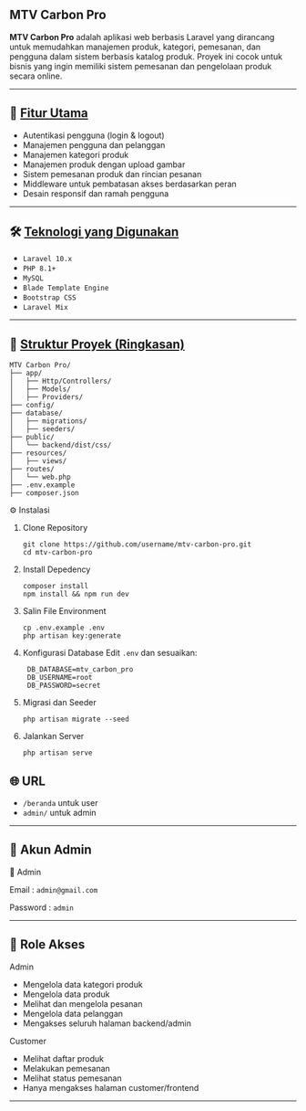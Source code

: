 ## MTV Carbon Pro

**MTV Carbon Pro** adalah aplikasi web berbasis Laravel yang dirancang untuk memudahkan manajemen produk, kategori, pemesanan, dan pengguna dalam sistem berbasis katalog produk. Proyek ini cocok untuk bisnis yang ingin memiliki sistem pemesanan dan pengelolaan produk secara online.

---

## 🚀 <u><strong>Fitur Utama</strong></u>

- Autentikasi pengguna (login & logout)
- Manajemen pengguna dan pelanggan
- Manajemen kategori produk
- Manajemen produk dengan upload gambar
- Sistem pemesanan produk dan rincian pesanan
- Middleware untuk pembatasan akses berdasarkan peran
- Desain responsif dan ramah pengguna

---

## 🛠️ <u><strong>Teknologi yang Digunakan</strong></u>

- `Laravel 10.x`
- `PHP 8.1+`
- `MySQL`
- `Blade Template Engine`
- `Bootstrap CSS`
- `Laravel Mix`

---

## 📂 <u><strong>Struktur Proyek (Ringkasan)</strong></u>

```plaintext
MTV Carbon Pro/
├── app/
│   ├── Http/Controllers/
│   ├── Models/
│   ├── Providers/
├── config/
├── database/
│   ├── migrations/
│   ├── seeders/
├── public/
│   └── backend/dist/css/
├── resources/
│   ├── views/
├── routes/
│   └── web.php
├── .env.example
├── composer.json
```
⚙️ Instalasi
1. Clone Repository
   ```
   git clone https://github.com/username/mtv-carbon-pro.git
   cd mtv-carbon-pro
   ```
2. Install Depedency
   ```
   composer install
   npm install && npm run dev
   ```
3. Salin File Environment
   ```
   cp .env.example .env
   php artisan key:generate
   ```
4. Konfigurasi Database
   Edit `.env` dan sesuaikan:
   ```
    DB_DATABASE=mtv_carbon_pro
    DB_USERNAME=root
    DB_PASSWORD=secret
   ```
5. Migrasi dan Seeder
   ```
   php artisan migrate --seed
   ```
6. Jalankan Server
   ```
   php artisan serve
   ```

   
## 🌐 URL
- `/beranda` untuk user
- `admin/` untuk admin
---


## 👤 Akun Admin
🔐 Admin

Email    : `admin@gmail.com`

Password : `admin`

---



## 👤 Role Akses
Admin
- Mengelola data kategori produk
- Mengelola data produk
- Melihat dan mengelola pesanan
- Mengelola data pelanggan
- Mengakses seluruh halaman backend/admin

 Customer
- Melihat daftar produk
- Melakukan pemesanan
- Melihat status pemesanan
- Hanya mengakses halaman customer/frontend
---





